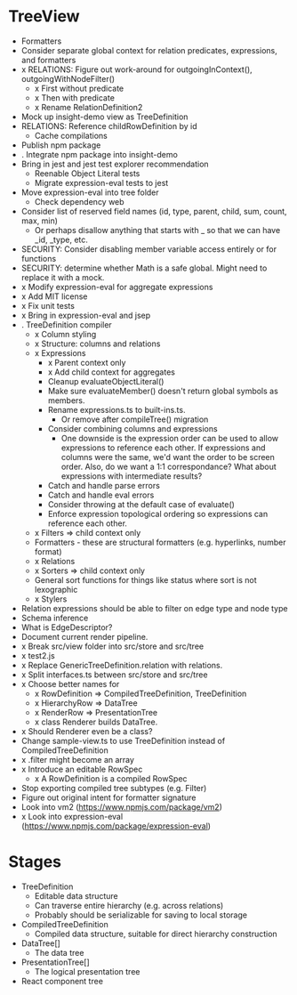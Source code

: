 # TreeView

* Formatters
* Consider separate global context for relation predicates, expressions, and formatters
* x RELATIONS: Figure out work-around for outgoingInContext(), outgoingWithNodeFilter()
  * x First without predicate
  * x Then with predicate
  * x Rename RelationDefinition2
* Mock up insight-demo view as TreeDefinition
* RELATIONS: Reference childRowDefinition by id
  * Cache compilations
* Publish npm package
* . Integrate npm package into insight-demo
* Bring in jest and jest test explorer recommendation
    * Reenable Object Literal tests
  * Migrate expression-eval tests to jest
* Move expression-eval into tree folder
  * Check dependency web
* Consider list of reserved field names (id, type, parent, child, sum, count, max, min)
    * Or perhaps disallow anything that starts with _ so that we can have _id, _type, etc.
* SECURITY: Consider disabling member variable access entirely or for functions
* SECURITY: determine whether Math is a safe global. Might need to replace it with a mock.
* x Modify expression-eval for aggregate expressions
* x Add MIT license
* x Fix unit tests
* x Bring in expression-eval and jsep
* . TreeDefinition compiler
  * x Column styling
  * x Structure: columns and relations
  * x Expressions
    * x Parent context only
    * x Add child context for aggregates
    * Cleanup evaluateObjectLiteral()
    * Make sure evaluateMember() doesn't return global symbols as members.
    * Rename expressions.ts to built-ins.ts.
      * Or remove after compileTree() migration
    * Consider combining columns and expressions
      * One downside is the expression order can be used to allow expressions to reference each other. If expressions and columns were the same, we'd want the order to be screen order. Also, do we want a 1:1 correspondance? What about expressions with intermediate results?
    * Catch and handle parse errors
    * Catch and handle eval errors
    * Consider throwing at the default case of evaluate()
    * Enforce expression topological ordering so expressions can reference each other.
  * x Filters => child context only
  * Formatters - these are structural formatters (e.g. hyperlinks, number format)
  * x Relations
  * x Sorters => child context only
  * General sort functions for things like status where sort is not lexographic
  * x Stylers
* Relation expressions should be able to filter on edge type and node type
* Schema inference
* What is EdgeDescriptor?
* Document current render pipeline.
* x Break src/view folder into src/store and src/tree
* x test2.js
* x Replace GenericTreeDefinition.relation with relations.
* x Split interfaces.ts between src/store and src/tree
* x Choose better names for
  * x RowDefinition => CompiledTreeDefinition, TreeDefinition
  * x HierarchyRow => DataTree
  * x RenderRow => PresentationTree
  * x class Renderer builds DataTree.
* x Should Renderer even be a class?
* Change sample-view.ts to use TreeDefinition instead of CompiledTreeDefinition
* x .filter might become an array
* x Introduce an editable RowSpec
  * x A RowDefinition is a compiled RowSpec
* Stop exporting compiled tree subtypes (e.g. Filter)
* Figure out original intent for formatter signature
* Look into vm2 (https://www.npmjs.com/package/vm2)
* x Look into expression-eval (https://www.npmjs.com/package/expression-eval)

# Stages

* TreeDefinition
  * Editable data structure
  * Can traverse entire hierarchy (e.g. across relations)
  * Probably should be serializable for saving to local storage
* CompiledTreeDefinition
  * Compiled data structure, suitable for direct hierarchy construction
* DataTree[]
  * The data tree
* PresentationTree[]
  * The logical presentation tree
* React component tree

